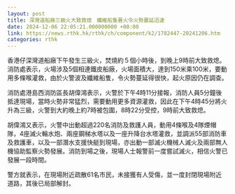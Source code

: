 ```yaml
---
layout: post
title: 深灣道船廠三級火大致救熄　纖維船隻著火令火勢蔓延迅速
date: 2024-12-06 22:05:21.000000000 +08:00
link: https://news.rthk.hk/rthk/ch/component/k2/1782447-20241206.htm
categories: rthk
---
```


香港仔深灣道船廠下午發生三級火，焚燒約５個小時後，到晚上9時前大致救熄。消防處表示，火場涉及5個相連鐵皮船廠，火場面積大，達到150米乘100米，要動用多條喉灌救，由於火警波及纖維船隻，令火勢蔓延得很快，起火原因仍在調查。

消防處港島西消防區長胡偉鴻表示，火警於下午4時11分接報，消防人員5分鐘後抵達現場，當時火勢非常猛烈，需要動用更多資源灌救，因此在下午4時45分將火升為三級，火警到大約晚上約7時被包圍，8時22分受控，9時前大致救熄。

胡偉鴻又表示，火警中出動超過220名消防及救護人員，動用4條喉及4隊煙帽隊，4座滅火輪水炮、兩座鋼梯水塔以及一座升降台水塔灌救，並調派55部消防車及救護車，以及一部潛水支援快艇到現場，亦出動一部滅火機械人滅火及兩部無人機協助監察火勢發展。消防到場之後，現場人士報警前一度嘗試滅火，相信火警已發展一段時間。

警方就表示，在現場附近疏散61名巿民，未接獲有人受傷，並一度封閉現場附近道路，其後已局部解封。
